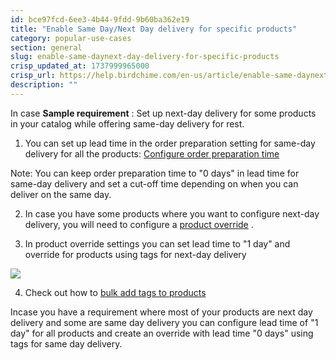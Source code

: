 ```yaml
---
id: bce97fcd-6ee3-4b44-9fdd-9b60ba362e19
title: "Enable Same Day/Next Day delivery for specific products"
category: popular-use-cases
section: general
slug: enable-same-daynext-day-delivery-for-specific-products
crisp_updated_at: 1737999965000
crisp_url: https://help.birdchime.com/en-us/article/enable-same-daynext-day-delivery-for-specific-products-hfb1hm/
description: ""
---
```


In case **Sample requirement** : Set up next-day delivery for some products in your catalog while offering same-day delivery for rest. 

1. You can set up lead time in the order preparation setting for same-day delivery for all the products: [Configure order preparation time](https://help.birdchime.com/en-us/article/configure-order-preparation-times-1b43s8n/)

Note: You can keep order preparation time to "0 days" in lead time for same-day delivery and set a cut-off time depending on when you can deliver on the same day. 

2. In case you have some products where you want to configure next-day delivery, you will need to configure a [product override](https://help.birdchime.com/en-us/article/product-override-g2yfl9/) .

3. In product override settings you can set lead time to "1 day" and override for products using tags for next-day delivery

![](https://storage.crisp.chat/users/helpdesk/website/ca826b447482b000/screenshot-2025-01-06-213428_jresmj.png)

4. Check out how to [bulk add tags to products](https://help.birdchime.com/en-us/article/bulk-add-tags-to-products-12xc905/)

Incase you have a requirement where most of your products are next day delivery and some are same day delivery you can configure lead time of "1 day" for all products and create an override with lead time "0 days" using tags for same day delivery.
